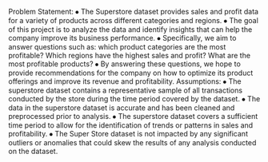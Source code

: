 Problem Statement:
⦁	The Superstore dataset provides sales and profit data for a variety of products across different categories and regions.
⦁	The goal of this project is to analyze the data and identify insights that can help the company improve its business performance. 
⦁	Specifically, we aim to answer questions such as: which product categories are the most profitable? Which regions have the highest sales and profit? What are the most profitable products? 
⦁	By answering these questions, we hope to provide recommendations for the company on how to optimize its product offerings and improve its revenue and profitability.
Assumptions:
⦁	The superstore dataset contains a representative sample of all transactions conducted by the store during the time period covered by the dataset.
⦁	The data in the superstore dataset is accurate and has been cleaned and preprocessed prior to analysis.
⦁	The superstore dataset covers a sufficient time period to allow for the identification of trends or patterns in sales and profitability.
⦁	The Super Store dataset is not impacted by any significant outliers or anomalies that could skew the results of any analysis conducted on the dataset.
